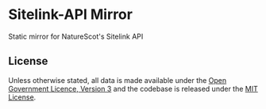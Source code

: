 # Sitelink-API Mirror

Static mirror for NatureScot's Sitelink API

## License

Unless otherwise stated, all data is made available under the [Open Government Licence, Version 3](LICENSE.md) and the codebase is released under the [MIT License](LICENSE-MIT.txt).
